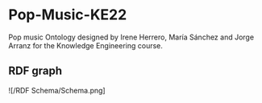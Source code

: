 # Pop-Music-KE22
 Pop music Ontology designed by Irene Herrero, María Sánchez and Jorge Arranz for the Knowledge Engineering course. 


## RDF graph

![/RDF Schema/Schema.png]